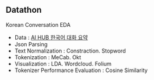 
## Datathon
Korean Conversation EDA 
* Data : [AI HUB 한국어 대화 요약](https://www.aihub.or.kr/aihubdata/data/view.do?currMenu=116&topMenu=100&aihubDataSe=ty&dataSetSn=117)
* Json Parsing
* Text Normalization : Constraction. Stopword
* Tokenization : MeCab. Okt
* Visualization : LDA. Wordcloud. Folium
* Tokenizer Performance Evaluation : Cosine Similarity
